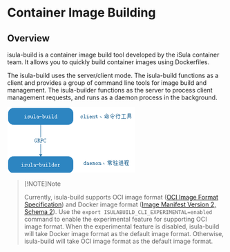# Container Image Building

## Overview

isula-build is a container image build tool developed by the iSula container team. It allows you to quickly build container images using Dockerfiles.

The isula-build uses the server/client mode. The isula-build functions as a client and provides a group of command line tools for image build and management. The isula-builder functions as the server to process client management requests, and runs as a daemon process in the background.

![isula-build architecture](./figures/isula-build_arch.png)

> [!NOTE]Note
>
> Currently, isula-build supports OCI image format ([OCI Image Format Specification](https://github.com/opencontainers/image-spec/blob/main/spec.md/)) and Docker image format ([Image Manifest Version 2, Schema 2](https://docs.docker.com/registry/spec/manifest-v2-2/)). Use the `export ISULABUILD_CLI_EXPERIMENTAL=enabled` command to enable the experimental feature for supporting OCI image format. When the experimental feature is disabled, isula-build will take Docker image format as the default image format. Otherwise, isula-build will take OCI image format as the default image format.
